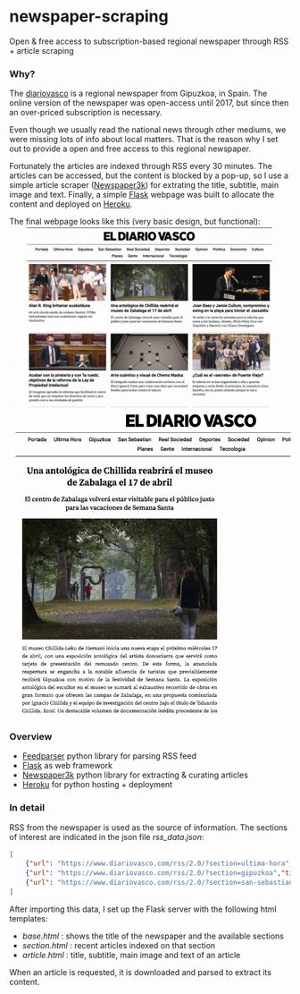 # newspaper-scraping

Open & free access to subscription-based regional newspaper through RSS + article scraping

### Why?

The [diariovasco](https://www.diariovasco.com/) is a regional newspaper from Gipuzkoa, in Spain.
The online version of the newspaper was open-access until 2017, but since then an over-priced subscription is necessary. 

Even though we usually read the national news through other mediums, we were missing lots of info about local matters. That is the reason why I set out to provide a open and free access to this regional newspaper.

Fortunately the articles are indexed through RSS every 30 minutes. The articles can be accessed, but the content is blocked by a pop-up, so I use a simple article scraper ([Newspaper3k](https://newspaper.readthedocs.io/en/latest/)) for extrating the title, subtitle, main image and text. Finally, a simple [Flask](http://flask.pocoo.org/) webpage was built to allocate the content and deployed on [Heroku](https://www.heroku.com/).

The final webpage looks like this (very basic design, but functional):
<kbd>
  <img src="./docs/screenshot1.png">
</kbd>
<kbd>
  <img src="./docs/screenshot2.png">
</kbd>

### Overview

- [Feedparser](https://pythonhosted.org/feedparser/) python library for parsing RSS feed
- [Flask](http://flask.pocoo.org/) as web framework
- [Newspaper3k](https://newspaper.readthedocs.io/en/latest/) python library for extracting & curating articles
- [Heroku](https://www.heroku.com/) for python hosting + deployment

### In detail

RSS from the newspaper is used as the source of information. The sections of interest are indicated in the json file *rss_data.json*:
```json
[
	{"url": "https://www.diariovasco.com/rss/2.0/?section=ultima-hora", "title":"Ultima Hora"},
	{"url": "https://www.diariovasco.com/rss/2.0/?section=gipuzkoa","title":"Gipuzkoa"},
	{"url": "https://www.diariovasco.com/rss/2.0/?section=san-sebastian","title":"San Sebastian"}
]
```

After importing this data, I set up the Flask server with the following html templates:

- *base.html* : shows the title of the newspaper and the available sections
- *section.html* : recent articles indexed on that section
- *article.html* : title, subtitle, main image and text of an article 

When an article is requested, it is downloaded and parsed to extract its content.





